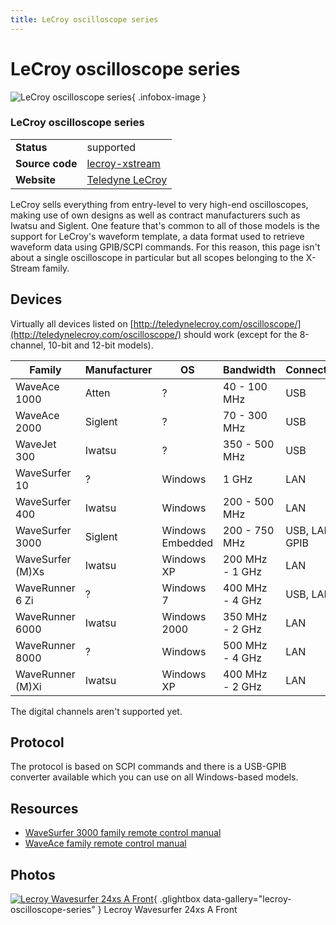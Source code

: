 ```yaml
---
title: LeCroy oscilloscope series
---
```


# LeCroy oscilloscope series

<div class="infobox" markdown>

![LeCroy oscilloscope series](./img/LeCroy_WaveSurfer_24Xs-A_front.jpg){ .infobox-image }

### LeCroy oscilloscope series

| | |
|---|---|
| **Status** | supported |
| **Source code** | [lecroy-xstream](https://github.com/OpenTraceLab/OpenTraceCapture/tree/main/src/hardware/lecroy-xstream) |
| **Website** | [Teledyne LeCroy](http://teledynelecroy.com/oscilloscope/) |

</div>

LeCroy sells everything from entry-level to very high-end oscilloscopes, making use of own designs as well as contract manufacturers such as Iwatsu and Siglent. One feature that's common to all of those models is the support for LeCroy's waveform template, a data format used to retrieve waveform data using GPIB/SCPI commands. For this reason, this page isn't about a single oscilloscope in particular but all scopes belonging to the X-Stream family.

## Devices

Virtually all devices listed on [http://teledynelecroy.com/oscilloscope/](http://teledynelecroy.com/oscilloscope/) should work (except for the 8-channel, 10-bit and 12-bit models).

| Family | Manufacturer | OS | Bandwidth | Connectivity | Tested? |
|---|---|---|---|---|---|
| WaveAce 1000 | Atten | ? | 40 - 100 MHz | USB | No |
| WaveAce 2000 | Siglent | ? | 70 - 300 MHz | USB | No |
| WaveJet 300 | Iwatsu | ? | 350 - 500 MHz | USB | No |
| WaveSurfer 10 | ? | Windows | 1 GHz | LAN | No |
| WaveSurfer 400 | Iwatsu | Windows | 200 - 500 MHz | LAN | No |
| WaveSurfer 3000 | Siglent | Windows Embedded | 200 - 750 MHz | USB, LAN, GPIB | No |
| WaveSurfer (M)Xs | Iwatsu | Windows XP | 200 MHz - 1 GHz | LAN | Yes |
| WaveRunner 6 Zi | ? | Windows 7 | 400 MHz - 4 GHz | USB, LAN | No |
| WaveRunner 6000 | Iwatsu | Windows 2000 | 350 MHz - 2 GHz | LAN | No |
| WaveRunner 8000 | ? | Windows | 500 MHz - 4 GHz | LAN | No |
| WaveRunner (M)Xi | Iwatsu | Windows XP | 400 MHz - 2 GHz | LAN | Yes |

The digital channels aren't supported yet.

## Protocol

The protocol is based on SCPI commands and there is a USB-GPIB converter available which you can use on all Windows-based models.

## Resources
- [WaveSurfer 3000 family remote control manual](http://teledynelecroy.com/doc/docview.aspx?id=9905)
- [WaveAce family remote control manual](http://cdn.teledynelecroy.com/files/manuals/wa1k2k_remote-control_manual.pdf)

## Photos

<div class="photo-grid" markdown>

[![Lecroy Wavesurfer 24xs A Front](./img/LeCroy_WaveSurfer_24Xs-A_front.jpg)](./img/LeCroy_WaveSurfer_24Xs-A_front.png "Lecroy Wavesurfer 24xs A Front"){ .glightbox data-gallery="lecroy-oscilloscope-series" }
<span class="caption">Lecroy Wavesurfer 24xs A Front</span>

</div>
